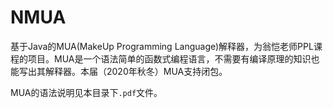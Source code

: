 # NMUA

基于Java的MUA(MakeUp Programming Language)解释器，为翁恺老师PPL课程的项目。MUA是一个语法简单的函数式编程语言，不需要有编译原理的知识也能写出其解释器。本届（2020年秋冬）MUA支持闭包。

MUA的语法说明见本目录下`.pdf`文件。


